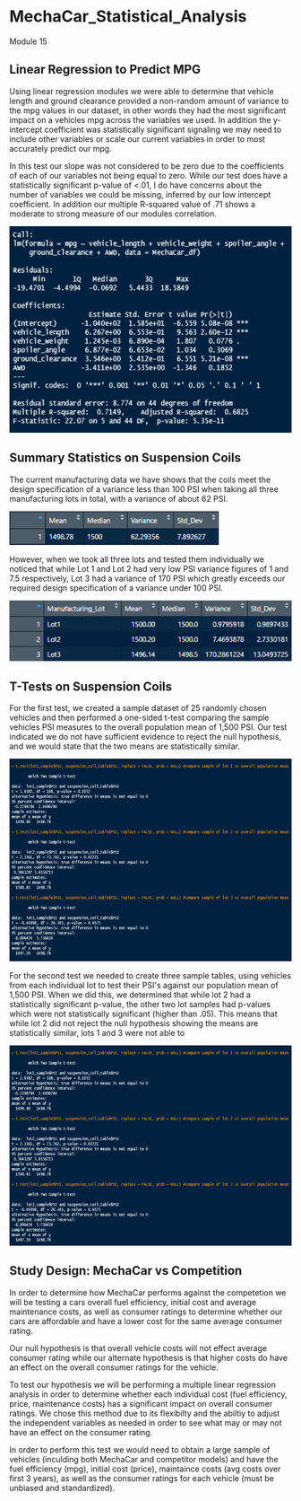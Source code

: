 # MechaCar_Statistical_Analysis
Module 15

## Linear Regression to Predict MPG
Using linear regression modules we were able to determine that vehicle length and ground clearance provided a non-random amount of variance to the mpg values in our dataset, in other words they had the most significant impact on a vehicles mpg across the variables we used. In addition the y-intercept coefficient was statistically significant signaling we may need to include other variables or scale our current variables in order to most accurately predict our mpg.

In this test our slope was not considered to be zero due to the coefficients of each of our variables not being equal to zero. While our test does have a statistically significant p-value of <.01, I do have concerns about the number of variables we could be missing, inferred by our low intercept coefficient. In addition our multiple R-squared value of .71 shows a moderate to strong measure of our modules correlation.

![Regression_Analyis](https://github.com/sbull32/MechaCar_Statistical_Analysis/blob/main/Resources/linear_regression_output.png)

## Summary Statistics on Suspension Coils
The current manufacturing data we have shows that the coils meet the design specification of a variance less than 100 PSI when taking all three manufacturing lots in total, with a variance of about 62 PSI. 

![Total Summary](https://github.com/sbull32/MechaCar_Statistical_Analysis/blob/main/Resources/total_summary_df.png)

However, when we took all three lots and tested them individually we noticed that while Lot 1 and Lot 2 had very low PSI variance figures of 1 and 7.5 respectively, Lot 3 had a variance of 170 PSI which greatly exceeds our required design specification of a variance under 100 PSI.

![Lot Summary](https://github.com/sbull32/MechaCar_Statistical_Analysis/blob/main/Resources/lot_summary_df.png)

## T-Tests on Suspension Coils
For the first test, we created a sample dataset of 25 randomly chosen vehicles and then performed a one-sided t-test comparing the sample vehicles PSI measures to the overall population mean of 1,500 PSI. Our test indicated we do not have sufficient evidence to reject the null hypothesis, and we would state that the two means are statistically similar.

![T-Test](https://github.com/sbull32/MechaCar_Statistical_Analysis/blob/main/Resources/ttest_samplevspop.png)

For the second test we needed to create three sample tables, using vehicles from each individual lot to test their PSI's against our population mean of 1,500 PSI. When we did this, we determined that while lot 2 had a statistically significant p-value, the other two lot samples had p-values which were not statistically significant (higher than .05). This means that while lot 2 did not reject the null hypothesis showing the means are statistically similar, lots 1 and 3 were not able to 

![Lot T-tests](https://github.com/sbull32/MechaCar_Statistical_Analysis/blob/main/Resources/ttest_lotsvspop.png)

## Study Design: MechaCar vs Competition
In order to determine how MechaCar performs against the competetion we will be testing a cars overall fuel efficiency, initial cost and average maintenance costs, as well as consumer ratings to determine whether our cars are affordable and have a lower cost for the same average consumer rating.

Our null hypothesis is that overall vehicle costs will not effect average consumer rating while our alternate hypothesis is that higher costs do have an effect on the overall consumer ratings for the vehicle.

To test our hypothesis we will be performing a multiple linear regression analysis in order to determine whether each individual cost (fuel efficiency, price, maintenance costs) has a significant impact on overall consumer ratings. We chose this method due to its flexibilty and the abiltiy to adjust the independent variables as needed in order to see what may or may not have an effect on the consumer rating.

In order to perform this test we would need to obtain a large sample of vehicles (inculding both MechaCar and competitor models) and have the fuel efficiency (mpg), initial cost (price), maintaince costs (avg costs over first 3 years), as well as the consumer ratings for each vehicle (must be unbiased and standardized). 

